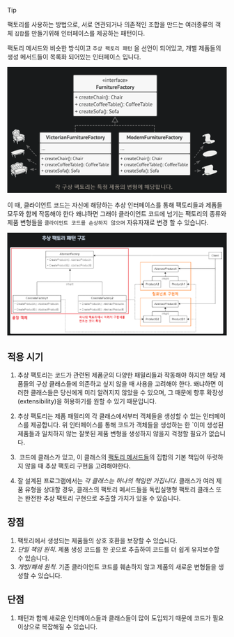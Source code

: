 
>[!tip] 
>팩토리를 사용하는 방법으로, 서로 연관되거나 의존적인 조합을 만드는 여러종류의 객체 `집합`를 만들기위해 인터페이스를 제공하는 패턴이다.

팩토리 메서드와 비슷한 방식이고 `추상 팩토리 패턴` 을 선언이 되어있고, 개별 제품들의 생성 메서드들이 목록화 되어있는 인터페이스 입니다.

![추상 팩토리 패턴 구조](AbstractStructure.png)

이 때, 클라이언트 코드는 자신에 해당하는 추상 인터페이스를 통해 팩토리들과 제품들 모두와 함께 작동해야 한다
왜냐하면 그래야 클라이언트 코드에 넘기는 팩토리의 종류와 제품 변형들을 `클라이언트 코드를 손상하지 않으며` 자유자재로 변경 할 수 있습니다.

![AbstractDiagram](AbstractDiagram.png)

## 적용 시기
1. 추상 팩토리는 코드가 관련된 제품군의 다양한 패밀리들과 작동해야 하지만 해당 제품들의 구상 클래스들에 의존하고 싶지 않을 때 사용을 고려해야 한다. 
   왜냐하면 이러한 클래스들은 당신에게 미리 알려지지 않았을 수 있으며, 그 때문에 향후 확장성​(extensibility)​을 허용하기를 원할 수 있기 때문입니다.
2. 추상 팩토리는 제품 패밀리의 각 클래스에서부터 객체들을 생성할 수 있는 인터페이스를 제공합니다. 위 인터페이스를 통해 코드가 객체들을 생성하는 한  `이미 생성된 제품들과 일치하지 않는 잘못된 제품 변형을 생성하지 않을지 걱정할 필요가 없습니다.

1.  코드에 클래스가 있고, 이 클래스의 [팩토리 메서드들](https://refactoring.guru/ko/design-patterns/factory-method)의 집합의 기본 책임이 뚜렷하지 않을 때 추상 팩토리 구현을 고려해야한다.
2. 잘 설계된 프로그램에서는 _각 클래스는 하나의 책임만 가집니다_. 클래스가 여러 제품 유형을 상대할 경우, 클래스의 팩토리 메서드들을 독립실행형 팩토리 클래스 또는 완전한 추상 팩토리 구현으로 추출할 가치가 있을 수 있습니다.

## 장점
1. 팩토리에서 생성되는 제품들의 상호 호환을 보장할 수 있습니다.
2. _단일 책임 원칙_. 제품 생성 코드를 한 곳으로 추출하여 코드를 더 쉽게 유지보수할 수 있습니다.
3. _개방/폐쇄 원칙_. 기존 클라이언트 코드를 훼손하지 않고 제품의 새로운 변형들을 생성할 수 있습니다.

## 단점
1. 패턴과 함께 새로운 인터페이스들과 클래스들이 많이 도입되기 때문에 코드가 필요 이상으로 복잡해질 수 있습니다.
